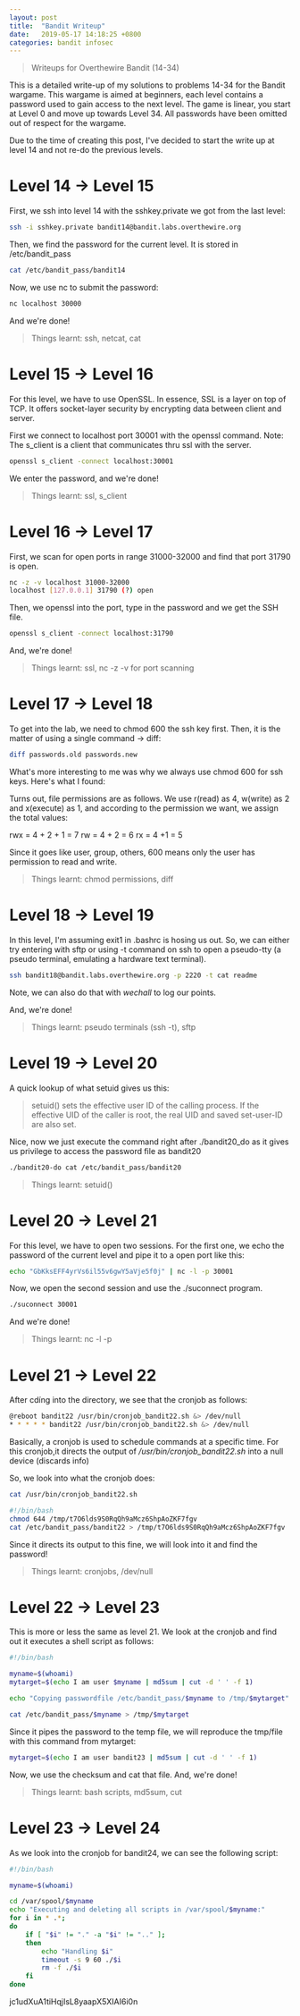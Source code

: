```yaml
---
layout: post
title:  "Bandit Writeup"
date:   2019-05-17 14:18:25 +0800
categories: bandit infosec
---
```

> Writeups for Overthewire Bandit (14-34)

This is a detailed write-up of my solutions to problems 14-34 for the Bandit wargame. This wargame is aimed at beginners, each level contains a password used to gain access to the next level. The game is linear, you start at Level 0 and move up towards Level 34. All passwords have been omitted out of respect for the wargame.

Due to the time of creating this post, I've decided to start the write up at level 14 and not re-do the previous levels.


# Level 14 → Level 15

First, we ssh into level 14 with the sshkey.private we got from the last level:

```bash
ssh -i sshkey.private bandit14@bandit.labs.overthewire.org
```

Then, we find the password for the current level. It is stored in /etc/bandit_pass
```bash
cat /etc/bandit_pass/bandit14 
```

Now, we use nc to submit the password:

```bash
nc localhost 30000
```

And we're done!

> Things learnt: ssh, netcat, cat


# Level 15 → Level 16

For this level, we have to use OpenSSL. In essence, SSL is a layer on top of TCP. It offers socket-layer security by encrypting data between client and server.

First we connect to localhost port 30001 with the openssl command. Note: The s_client is a client that communicates thru ssl with the server.

```bash
openssl s_client -connect localhost:30001
```

We enter the password, and we're done!

> Things learnt: ssl, s_client


# Level 16 → Level 17

First, we scan for open ports in range 31000-32000 and find that port 31790 is open.

```bash
nc -z -v localhost 31000-32000
localhost [127.0.0.1] 31790 (?) open
```

Then, we openssl into the port, type in the password and we get the SSH file.

```bash
openssl s_client -connect localhost:31790
```

And, we're done!

> Things learnt: ssl, nc -z -v for port scanning


# Level 17 → Level 18

To get into the lab, we need to chmod 600 the ssh key first. Then, it is the matter of using a single command -> diff:

```bash
diff passwords.old passwords.new 
```

What's more interesting to me was why we always use chmod 600 for ssh keys. Here's what I found:

Turns out, file permissions are as follows. We use r(read) as 4, w(write) as 2 and x(execute) as 1, and according to the permission we want, we assign the total values:

rwx = 4 + 2 + 1 = 7
rw = 4 + 2 = 6
rx = 4 +1 = 5

Since it goes like user, group, others, 600 means only the user has permission to read and write.

> Things learnt: chmod permissions, diff


# Level 18 → Level 19

In this level, I'm assuming exit1 in .bashrc is hosing us out. So, we can either try entering with sftp or using -t command on ssh to open a pseudo-tty (a pseudo terminal, emulating a hardware text terminal).

```bash
ssh bandit18@bandit.labs.overthewire.org -p 2220 -t cat readme
```

Note, we can also do that with *wechall* to log our points.

And, we're done!

> Things learnt: pseudo terminals (ssh -t), sftp


# Level 19 → Level 20

A quick lookup of what setuid gives us this:

>setuid() sets the effective user ID of the calling process. If the effective UID of the caller is root, the real UID and saved set-user-ID are also set.

Nice, now we just execute the command right after ./bandit20_do as it gives us privilege to access the password file as bandit20

```bash
./bandit20-do cat /etc/bandit_pass/bandit20
```
> Things learnt: setuid()


# Level 20 → Level 21

For this level, we have to open two sessions. For the first one, we echo the password of the current level and pipe it to a open port like this:

```bash
echo "GbKksEFF4yrVs6il55v6gwY5aVje5f0j" | nc -l -p 30001
```

Now, we open the second session and use the ./suconnect program.

```bash
./suconnect 30001
```

And we're done!

> Things learnt: nc -l -p


# Level 21 → Level 22

After cdíng into the directory, we see that the cronjob as follows:

```bash
@reboot bandit22 /usr/bin/cronjob_bandit22.sh &> /dev/null
* * * * * bandit22 /usr/bin/cronjob_bandit22.sh &> /dev/null
```

Basically, a cronjob is used to schedule commands at a specific time. For this cronjob,it directs the output of */usr/bin/cronjob_bandit22.sh* into a null device (discards info)

So, we look into what the cronjob does:

```bash
cat /usr/bin/cronjob_bandit22.sh

#!/bin/bash
chmod 644 /tmp/t7O6lds9S0RqQh9aMcz6ShpAoZKF7fgv
cat /etc/bandit_pass/bandit22 > /tmp/t7O6lds9S0RqQh9aMcz6ShpAoZKF7fgv
```

Since it directs its output to this fine, we will look into it and find the password!

> Things learnt: cronjobs, /dev/null


# Level 22 → Level 23

This is more or less the same as level 21. We look at the cronjob and find out it executes a shell script as follows:
```bash
#!/bin/bash

myname=$(whoami)
mytarget=$(echo I am user $myname | md5sum | cut -d ' ' -f 1)

echo "Copying passwordfile /etc/bandit_pass/$myname to /tmp/$mytarget"

cat /etc/bandit_pass/$myname > /tmp/$mytarget
```

Since it pipes the password to the temp file, we will reproduce the tmp/file with this command from mytarget:

```bash
mytarget=$(echo I am user bandit23 | md5sum | cut -d ' ' -f 1)
```

Now, we use the checksum and cat that file. And, we're done!

> Things learnt: bash scripts, md5sum, cut


# Level 23 → Level 24

As we look into the cronjob for bandit24, we can see the following script:

```bash
#!/bin/bash

myname=$(whoami)

cd /var/spool/$myname
echo "Executing and deleting all scripts in /var/spool/$myname:"
for i in * .*;
do
    if [ "$i" != "." -a "$i" != ".." ];
    then
        echo "Handling $i"
        timeout -s 9 60 ./$i
        rm -f ./$i
    fi
done
```

jc1udXuA1tiHqjIsL8yaapX5XIAI6i0n